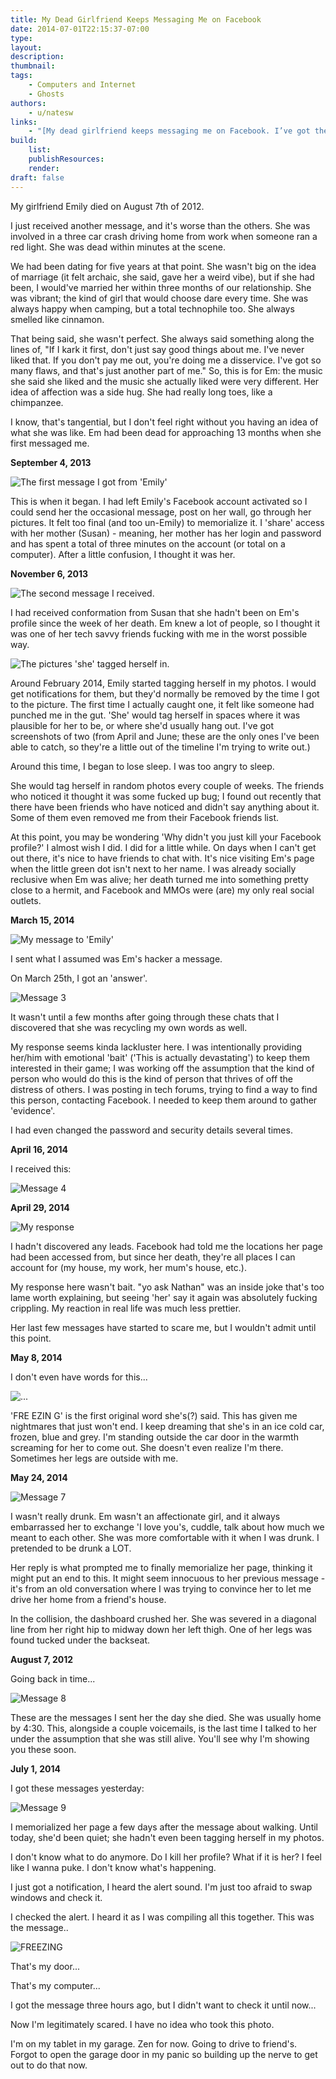 ```yaml
---
title: My Dead Girlfriend Keeps Messaging Me on Facebook
date: 2014-07-01T22:15:37-07:00
type:
layout:
description:
thumbnail:
tags:
    - Computers and Internet
    - Ghosts
authors:
    - u/natesw
links:
    - "[My dead girlfriend keeps messaging me on Facebook. I’ve got the screenshots. I don’t know what to do.](https://www.reddit.com/r/nosleep/comments/29kd1x/my_dead_girlfriend_keeps_messaging_me_on_facebook/)"
build:
    list:
    publishResources:
    render:
draft: false
---
```


<section>

My girlfriend Emily died on August 7th of 2012.

I just received another message, and it's worse than the others. She was involved in a three car crash driving home from work when someone ran a red light. She was dead within minutes at the scene.

We had been dating for five years at that point. She wasn't big on the idea of marriage (it felt archaic, she said, gave her a weird vibe), but if she had been, I would've married her within three months of our relationship. She was vibrant; the kind of girl that would choose dare every time. She was always happy when camping, but a total technophile too. She always smelled like cinnamon.

That being said, she wasn't perfect. She always said something along the lines of, "If I kark it first, don't just say good things about me. I've never liked that. If you don't pay me out, you're doing me a disservice. I've got so many flaws, and that's just another part of me." So, this is for Em: the music she said she liked and the music she actually liked were very different. Her idea of affection was a side hug. She had really long toes, like a chimpanzee.

I know, that's tangential, but I don't feel right without you having an idea of what she was like. Em had been dead for approaching 13 months when she first messaged me.


**September 4, 2013**

![The first message I got from 'Emily'](Message-1.png)

This is when it began. I had left Emily's Facebook account activated so I could send her the occasional message, post on her wall, go through her pictures. It felt too final (and too un-Emily) to memorialize it. I 'share' access with her mother (Susan) - meaning, her mother has her login and password and has spent a total of three minutes on the account (or total on a computer). After a little confusion, I thought it was her.


**November 6, 2013**

![The second message I received.](Message-2.png)

I had received conformation from Susan that she hadn't been on Em's profile since the week of her death. Em knew a lot of people, so I thought it was one of her tech savvy friends fucking with me in the worst possible way.

![The pictures 'she' tagged herself in.](The-Photos.png)

Around February 2014, Emily started tagging herself in my photos. I would get notifications for them, but they'd normally be removed by the time I got to the picture. The first time I actually caught one, it felt like someone had punched me in the gut. 'She' would tag herself in spaces where it was plausible for her to be, or where she'd usually hang out. I've got screenshots of two (from April and June; these are the only ones I've been able to catch, so they're a little out of the timeline I'm trying to write out.)

Around this time, I began to lose sleep. I was too angry to sleep.

She would tag herself in random photos every couple of weeks. The friends who noticed it thought it was some fucked up bug; I found out recently that there have been friends who have noticed and didn't say anything about it. Some of them even removed me from their Facebook friends list.

At this point, you may be wondering 'Why didn't you just kill your Facebook profile?' I almost wish I did. I did for a little while. On days when I can't get out there, it's nice to have friends to chat with. It's nice visiting Em's page when the little green dot isn't next to her name. I was already socially reclusive when Em was alive; her death turned me into something pretty close to a hermit, and Facebook and MMOs were (are) my only real social outlets.


**March 15, 2014**

![My message to 'Emily'](My-Message.png)

I sent what I assumed was Em's hacker a message.

On March 25th, I got an 'answer'.

![Message 3](Message-3.png)

It wasn't until a few months after going through these chats that I discovered that she was recycling my own words as well.

My response seems kinda lackluster here. I was intentionally providing her/him with emotional 'bait' ('This is actually devastating') to keep them interested in their game; I was working off the assumption that the kind of person who would do this is the kind of person that thrives of off the distress of others. I was posting in tech forums, trying to find a way to find this person, contacting Facebook. I needed to keep them around to gather 'evidence'.

I had even changed the password and security details several times.


**April 16, 2014**

I received this:

![Message 4](Message-4.png)

**April 29, 2014**

![My response](Message-5.png)

I hadn't discovered any leads. Facebook had told me the locations her page had been accessed from, but since her death, they're all places I can account for (my house, my work, her mum's house, etc.). 

My response here wasn't bait. "yo ask Nathan" was an inside joke that's too lame worth explaining, but seeing 'her' say it again was absolutely fucking crippling. My reaction in real life was much less prettier.

Her last few messages have started to scare me, but I wouldn't admit until this point.


**May 8, 2014**

I don't even have words for this...

![...](Message-6.png)

'FRE EZIN G' is the first original word she's(?) said. This has given me nightmares that just won't end. I keep dreaming that she's in an ice cold car, frozen, blue and grey. I'm standing outside the car door in the warmth screaming for her to come out. She doesn't even realize I'm there. Sometimes her legs are outside with me.


**May 24, 2014**

![Message 7](Message-7.png)

I wasn't really drunk. Em wasn't an affectionate girl, and it always embarrassed her to exchange 'I love you's, cuddle, talk about how much we meant to each other. She was more comfortable with it when I was drunk. I pretended to be drunk a LOT.

Her reply is what prompted me to finally memorialize her page, thinking it might put an end to this. It might seem innocuous to her previous message - it's from an old conversation where I was trying to convince her to let me drive her home from a friend's house.

In the collision, the dashboard crushed her. She was severed in a diagonal line from her right hip to midway down her left thigh. One of her legs was found tucked under the backseat.


**August 7, 2012**

Going back in time...

![Message 8](Message-8.png)

These are the messages I sent her the day she died. She was usually home by 4:30. This, alongside a couple voicemails, is the last time I talked to her under the assumption that she was still alive. You'll see why I'm showing you these soon.


**July 1, 2014**

I got these messages yesterday:

![Message 9](Message-9.png)

I memorialized her page a few days after the message about walking. Until today, she'd been quiet; she hadn't even been tagging herself in my photos.

I don't know what to do anymore. Do I kill her profile? What if it is her? I feel like I wanna puke. I don't know what's happening.

I just got a notification, I heard the alert sound. I'm just too afraid to swap windows and check it.

I checked the alert. I heard it as I was compiling all this together. This was the message..

![FREEZING](FREEZING.png)

That's my door...

That's my computer...

I got the message three hours ago, but I didn't want to check it until now...

Now I'm legitimately scared. I have no idea who took this photo.

I'm on my tablet in my garage. Zen for now. Going to drive to friend's. Forgot to open the garage door in my panic so building up the nerve to get out to do that now.

</section>
